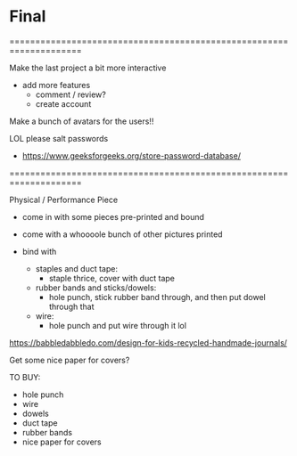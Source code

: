 # Final

====================================================================

Make the last project a bit more interactive

- add more features
	- comment / review?
	- create account

Make a bunch of avatars for the users!!

LOL please salt passwords
- https://www.geeksforgeeks.org/store-password-database/



====================================================================

Physical / Performance Piece

- come in with some pieces pre-printed and bound
- come with a whoooole bunch of other pictures printed

- bind with
	- staples and duct tape:
		- staple thrice, cover with duct tape
	- rubber bands and sticks/dowels:
		- hole punch, stick rubber band through, and then put dowel through that
	- wire:
		- hole punch and put wire through it lol

https://babbledabbledo.com/design-for-kids-recycled-handmade-journals/

Get some nice paper for covers?

TO BUY:
- hole punch
- wire
- dowels
- duct tape
- rubber bands
- nice paper for covers
